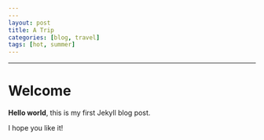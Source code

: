 ```yaml
---
---
layout: post
title: A Trip
categories: [blog, travel]
tags: [hot, summer]
---
```

---

# Welcome

**Hello world**, this is my first Jekyll blog post.

I hope you like it!
